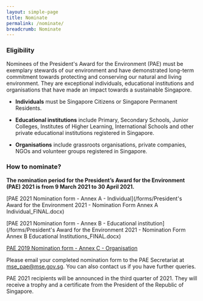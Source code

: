 ```yaml
---
layout: simple-page
title: Nominate
permalink: /nominate/
breadcrumb: Nominate
---
```


### Eligibility

Nominees of the President's Award for the Environment (PAE) must be exemplary stewards of our environment and have demonstrated long-term commitment towards protecting and conserving our natural and living environment. They are exceptional individuals, educational institutions and organisations that have made an impact towards a sustainable Singapore.

* **Individuals** must be Singapore Citizens or Singapore Permanent Residents.

* **Educational institutions** include Primary, Secondary Schools, Junior Colleges, Institutes of Higher Learning, International Schools and other private educational institutions registered in Singapore.

* **Organisations** include grassroots organisations, private companies, NGOs and volunteer groups registered in Singapore.

### How to nominate?

**The nomination period for the President’s Award for the Environment (PAE) 2021 is from 9 March 2021 to 30 April 2021.**

[PAE 2021 Nomination form - Annex A - Individual](/forms/President's Award for the Environment 2021 - Nomination Form Annex A Individual_FINAL.docx)

[PAE 2021 Nomination form - Annex B - Educational institution](/forms/President's Award for the Environment 2021 - Nomination Form Annex B Educational Institutions_FINAL.docx)

[PAE 2019 Nomination form - Annex C - Organisation](/forms/pae-2019-nomination-annex-c-organisation.docx)

Please email your completed nomination form to the PAE Secretariat at <mse_pae@mse.gov.sg>. You can also contact us if you have further queries.

PAE 2021 recipients will be announced in the third quarter of 2021. They will receive a trophy and a certificate from the President of the Republic of Singapore.
